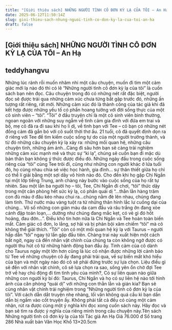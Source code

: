 ```yaml
---
title: "[Giới thiệu sách] NHỮNG NGƯỜI TÌNH CÔ ĐƠN KỲ LẠ CỦA TÔI – An Hạ"
date: 2025-06-12T11:50:14Z
slug: gioi-thieu-sach-nhung-nguoi-tinh-co-don-ky-la-cua-toi-an-ha
draft: false
---
```


## [Giới thiệu sách] NHỮNG NGƯỜI TÌNH CÔ ĐƠN KỲ LẠ CỦA TÔI – An Hạ

## teddyhangvu

Những lúc rảnh rỗi muốn nhâm nhi một câu chuyện, muốn đi tìm một cảm giác mới lạ nào đó thì có lẽ “Những người tình cô đơn kỳ lạ của tôi” là cuốn sách bạn nên đọc. Câu chuyện trong đó có những nét rất đặc biệt, người đọc sẽ được trải qua những cảm xúc chưa từng bắt gặp trước đó, những ấn tượng rất riêng, rất mới. Những cảm xúc đó là thành công của tác giả khi đã kết hợp được những yếu tố có phần hoang tưởng với đời sống thực của một cô sinh viên – “tôi”.
“Tôi” ở đầu truyện chỉ là một cô sinh viên bình thường, ngoan ngoãn với những suy ngẫm về tình cảm gia đình với đứa em trai và bố, mẹ cô đã ra đi sau khi họ li dị, về tình bạn với Tee – cô bạn có những nét đồng cảm đã gắn bó với cô suốt thời thơ ấu. 21 tuổi, cô đã quyết định dọn ra ở riêng với Tee để tìm kiếm cuộc sống tự do của một người trưởng thành, và từ đó những câu chuyện kỳ lạ xảy ra: những mối quan hệ, những câu chuyện tình, những ám ảnh…Càng đi sâu hơn bạn sẽ càng trải nghiệm những cảm xúc mạnh mẽ và thực sự “kì lạ”, chúng sẽ cuốn bạn đi mặc dù bản thân bạn không ý thức được điều đó.
Những ngày đầu trong cuộc sống riêng của “tôi” cùng Tee trôi đi, cũng như những con người khác ở lứa tuổi đó, họ cùng nhau chia sẻ việc học hành, gia đình… sự thân thiết giữa họ chỉ có thể lí giải bằng một sợi dây vô hình nào đó. Cho đến khi họ gặp Chi Ngắn tại một lớp tiếng Trung, anh chàng này bước vào cuộc sống của họ rất tự nhiên. Sau một lần ba người họ – tôi, Tee, Chi Ngắn đi chơi, “tôi” thức dậy trong một căn phòng hết sức kỳ lạ, có phần quái dị “…thằn lằn hàng trăm con đủ màu ở đâu kéo nhau chui ra…chúng nằm đè lên nhau, chúng đang làm tình. Thứ nước màu vàng tuột ra từ những thân hình lắc lư cuồng dại của chúng… Vô số những con gián màu da cam đầu và râu trắng ởn đang xòe cánh đập toán loạn,… dường như chúng đang mắc kẹt, có vẻ gì đó hốt hoảng, đau đớn…”. Điều khó tin hơn nữa là Chi Ngắn và Tee hoàn toàn biến mất. Cảm giác cô đơn, lo lắng, sợ hãi và bị phản bội xâm chiếm “tôi” mà cô không thể giải thích.
“Tôi” còn có một mối quan hệ kỳ lạ với Taurus – người hấp dẫn “tôi” ngay từ lần gặp đầu tiên. Chàng trai này xuất hiện một cách bất ngờ, ngay cả đến nhân vật chính của chúng ta còn không ngờ được có người thu hút cô từ những hành động ban đầu ấy. Tình cảm của cô dành cho Taurus ngày một lớn hơn cũng là lúc cô nhận được những lời cảnh báo từ Tee về những chuyện cô ấy đang phải trải qua, về sự biến mất khó hiểu của bạn và một ngày nào đó cô sẽ phải đứng trước sự lựa chọn. Liệu điều gì sẽ đến với nhân vật chính, cô sẽ lựa chọn ra sao, sống yên ổn chờ đợi Tee trở về hay chủ động đi tìm tình yêu của mình?, Có sự liên quan nào giữa những con người kỳ bí đó: Taurus, Chi Ngắn và họ có sự liên hệ nào tới hình ảnh của căn phòng “quái dị” với những con thằn lằn và gián kia?
Bạn sẽ cùng nhân vật chính trải nghiệm trong “Những người tình cô đơn kỳ lạ của tôi”. Với cách dẫn dắt truyện nhẹ nhàng, lối văn không quá cầu kì bạn dần dần bị ngấm vào cốt truyện ấy. Không phải tất cả đều có cùng một cảm nhận, rút ra được cùng một ý nghĩa khi đọc xong cuốn sách này. Hãy đọc và bạn sẽ tìm ra được ý nghĩa của riêng mình trong câu chuyện này.Tên sách Những người tình cô đơn kỳ lạ của tôi
Tác giả An Hạ
Giá 76.000 đ
Số trang 286
Nhà xuất bản Văn Học
Khổ 13×20.5cm